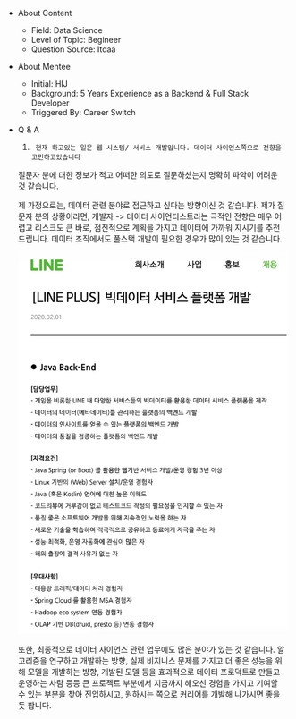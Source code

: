 - About Content
    - Field: Data Science
    - Level of Topic: Begineer
    - Question Source: Itdaa

- About Mentee
    - Initial: HIJ
    - Background: 5 Years Experience as a Backend & Full Stack Developer
    - Triggered By: Career Switch

- Q & A
    1. ```
        현재 하고있는 일은 웹 시스템/ 서비스 개발입니다. 데이터 사이언스쪽으로 전향을 고민하고있습니다
        ```

  질문자 분에 대한 정보가 적고 어떠한 의도로 질문하셨는지 명확히 파악이 어려운 것 같습니다.

  제 가정으로는, 데이터 관련 분야로 접근하고 싶다는 방향이신 것 같습니다. 제가 질문자 분의 상황이라면, 개발자 -> 데이터 사이언티스트라는
  극적인 전향은 매우 어렵고 리스크도 큰 바로, 점진적으로 계획을 가지고 데이터에 가까워 지시기를 추천드립니다. 데이터 조직에서도 풀스택
  개발이 필요한 경우가 많이 있는 것 같습니다.

  ![라인의 빅데이터 서비스 플랫폼 개발 예](/assets/200313/1.png)

  또한, 최종적으로 데이터 사이언스 관련 업무에도 많은 분야가 있는 것 같습니다. 알고리즘을 연구하고 개발하는 방향, 실제 비지니스 문제를
  가지고 더 좋은 성능을 위해 모델을 개발하는 방향, 개발된 모델 등을 효과적으로 데이터 프로덕트로 만들고 운영하는 사람 등등 큰 프로젝트
  부분에서 지금까지 해오신 경험을 가지고 기여할 수 있는 부분을 찾아 진입하시고, 원하시는 쪽으로 커리어를 개발해 나가시면 좋을 듯 합니다.
